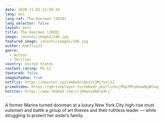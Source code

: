 ```yaml
---
date: 2020-11-02 22:59:34
lang: mal
lang-ref: The Doorman (2020)
lang_selector: false
layout: post
title: The Doorman (2020)
image: /assets/images/246.jpg
featured_image: /assets/images/246.jpg
author: maxflix21
genre:
  - Action
  - Thriller
country: United States
content_rating: PG-13
featured: false
imageshadow: true
netflix: https://movstar.xyz/embed/iNuszC3Mjfozi11
primeVideo: https://gdriveplayer.to/embed2.php?link=jM5pTMYp8nwUByWleq2NLQCIGxQqG3zRDv312uhn0gM%252F8fRM4TeJZAc4%252B502YGDWtwrMR8K2Tx8LnG0xan012edN9Bb%252BB%252BxQ4pvTlKT5jzqg2Cat%252BpJEpplSsgdZ%252B%252FdCG%252BUGLpmAKb3eVzVddB2DJ0RvZ%252FK63%252B%252BMIUxepLsBNYPIhm%252FdPRmwgEv1v%252FqIobeho%253D
hotstar: https://www.fembed.com/v/j60wxsdm6lp4rj-
---
```

A former Marine turned doorman at a luxury New York City high-rise must outsmart and battle a group of art thieves and their ruthless leader — while struggling to protect her sister’s family.